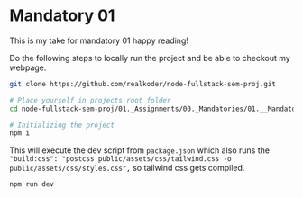 # Mandatory 01

This is my take for mandatory 01 happy reading!

Do the following steps to locally run the project and be able to checkout my webpage.

```bash
git clone https://github.com/realkoder/node-fullstack-sem-proj.git
```

```bash
# Place yourself in projects root folder
cd node-fullstack-sem-proj/01._Assignments/00._Mandatories/01.__Mandatory1/
```

```bash
# Initializing the project
npm i
```

This will execute the dev script from `package.json` which also runs the ` "build:css": "postcss public/assets/css/tailwind.css -o public/assets/css/styles.css",` so tailwind css gets compiled.
```bash
npm run dev
```